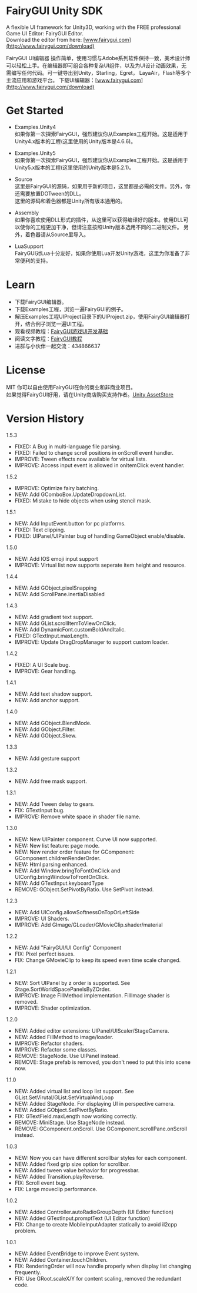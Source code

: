 FairyGUI Unity SDK
====

A flexible UI framework for Unity3D, working with the FREE professional Game UI Editor: FairyGUI Editor.  
Download the editor from here: [www.fairygui.com](http://www.fairygui.com/download)  

FairyGUI UI编辑器 操作简单，使用习惯与Adobe系列软件保持一致，美术设计师可以轻松上手。在编辑器即可组合各种复杂UI组件，以及为UI设计动画效果，无需编写任何代码。可一键导出到Unity，Starling，Egret， LayaAir，Flash等多个主流应用和游戏平台。
下载UI编辑器：[www.fairygui.com](http://www.fairygui.com/download)


Get Started
====
- Examples.Unity4  
如果你第一次探索FairyGUI，强烈建议你从Examples工程开始。这是适用于Unity4.x版本的工程(这里使用的Unity版本是4.6.6)。

- Examples.Unity5  
如果你第一次探索FairyGUI，强烈建议你从Examples工程开始。这是适用于Unity5.x版本的工程(这里使用的Unity版本是5.2.1)。

- Source  
这里是FairyGUI的源码，如果用于新的项目，这里都是必需的文件。另外，你还需要放置DOTween的DLL。  
这里的源码和着色器都是Unity所有版本通用的。

- Assembly  
如果你喜欢使用DLL形式的插件，从这里可以获得编译好的版本。使用DLL可以使你的工程更加干净，但请注意按照Unity版本选用不同的二进制文件。
另外，着色器请从Source里导入。

- LuaSupport  
FairyGUI对Lua十分友好，如果你使用Lua开发Unity游戏，这里为你准备了非常便利的支持。


Learn
====

- 下载FairyGUI编辑器。  
- 下载Examples工程，浏览一遍FairyGUI的例子。  
- 解压Examples工程UIProject目录下的UIProject.zip，使用FairyGUI编辑器打开，结合例子浏览一遍UI工程。  
- 观看视频教程：[FairyGUI游戏UI开发基础](http://www.youkexueyuan.com/course_show/1216.html)  
- 阅读文字教程：[FairyGUI教程](http://www.fairygui.com/tutorial)  
- 进群与小伙伴一起交流：434866637  

License
====
MIT 你可以自由使用FairyGUI在你的商业和非商业项目。  
如果觉得FairyGUI好用，请在Unity商店购买支持作者。[Unity AssetStore](http://u3d.as/kX8)


 Version History
====
1.5.3
- FIXED: A Bug in multi-language file parsing.
- FIXED: Failed to change scroll positions in onScroll event handler.
- IMPROVE: Tween effects now available for virtual lists.
- IMPROVE: Access input event is allowed in onItemClick event handler.

1.5.2
- IMPROVE: Optimize fairy batching.
- NEW: Add GComboBox.UpdateDropdownList.
- FIXED: Mistake to hide objects when using stencil mask.

1.5.1
- NEW: Add InputEvent.button for pc platforms.
- FIXED: Text clipping.
- FIXED: UIPanel/UIPainter bug of handling GameObject enable/disable.

1.5.0
- NEW: Add IOS emoji input support
- IMPROVE: Virtual list now supports seperate item height and resource.

1.4.4
- NEW: Add GObject.pixelSnapping
- NEW: Add ScrollPane.inertiaDisabled

1.4.3
- NEW: Add gradient text support.
- NEW: Add GList.scrollItemToViewOnClick.
- NEW: Add DynamicFont.customBoldAndItalic.
- FIXED: GTextInput.maxLength.
- IMPROVE: Update DragDropManager to support custom loader.

1.4.2
- FIXED: A UI Scale bug.
- IMPROVE: Gear handling.

1.4.1
- NEW: Add text shadow support.
- NEW: Add anchor support.

1.4.0
- NEW: Add GObject.BlendMode.
- NEW: Add GObject.Filter.
- NEW: Add GObject.Skew.

1.3.3
- NEW: Add gesture support

1.3.2
- NEW: Add free mask support.

1.3.1
- NEW: Add Tween delay to gears.
- FIX: GTextInput bug.
- IMPROVE: Remove white space in shader file name.

1.3.0
- NEW: New UIPainter component. Curve UI now supported.
- NEW: New list feature: page mode.
- NEW: New render order feature for GComponent: GComponent.childrenRenderOrder.
- NEW: Html parsing enhanced.
- NEW: Add Window.bringToFontOnClick and UIConfig.bringWindowToFrontOnClick.
- NEW: Add GTextInput.keyboardType
- REMOVE: GObject.SetPivotByRatio. Use SetPivot instead. 

1.2.3
- NEW: Add UIConfig.allowSoftnessOnTopOrLeftSide
- IMPROVE: UI Shaders.
- IMPROVE: Add GImage/GLoader/GMovieClip.shader/material

1.2.2
- NEW: Add "FairyGUI/UI Config" Component
- FIX: Pixel perfect issues.
- FIX: Change GMovieClip to keep its speed even time scale changed.

1.2.1
- NEW: Sort UIPanel by z order is supported. See Stage.SortWorldSpacePanelsByZOrder.
- IMPROVE: Image FillMethod implementation. FillImage shader is removed.
- IMPROVE: Shader optimization.

1.2.0
- NEW: Added editor extensions: UIPanel/UIScaler/StageCamera.
- NEW: Added FillMethod to image/loader.
- IMPROVE: Refactor shaders.
- IMPROVE: Refactor some classes.
- REMOVE: StageNode. Use UIPanel instead.
- REMOVE: Stage prefab is removed, you don't need to put this into scene now.

1.1.0
- NEW: Added virtual list and loop list support. See GList.SetVirutal/GList.SetVirtualAndLoop
- NEW: Added StageNode. For displaying UI in perspective camera.
- NEW: Added GObject.SetPivotByRatio.
- FIX: GTextField.maxLength now working correctly.
- REMOVE: MiniStage. Use StageNode instead.
- REMOVE: GComponent.onScroll. Use GComponent.scrollPane.onScroll instead.

1.0.3
- NEW: Now you can have different scrollbar styles for each component.
- NEW: Added fixed grip size option for scrollbar.
- NEW: Added tween value behavior for progressbar.
- NEW: Added Transition.playReverse.
- FIX: Scroll event bug.
- FIX: Large moveclip performance.

1.0.2
- NEW: Added Controller.autoRadioGroupDepth (UI Editor function)
- NEW: Added GTextInput.promptText (UI Editor function)
- FIX: Change to create MobileInputAdapter statically to avoid il2cpp problem.

1.0.1
- NEW: Added EventBridge to improve Event system.
- NEW: Added Container.touchChildren. 
- FIX: RenderingOrder will now handle properly when display list changing frequently.
- FIX: Use GRoot.scaleX/Y for content scaling, removed the redundant code.
